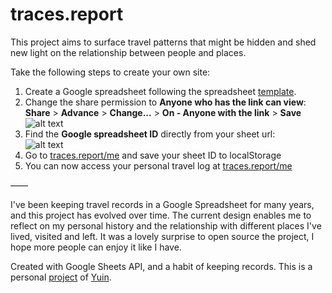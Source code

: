 # traces.report
This project aims to surface travel patterns that might be hidden and shed new light on the relationship between people and places. 

Take the following steps to create your own site:

1. Create a Google spreadsheet following the spreadsheet <a href="https://docs.google.com/spreadsheets/d/1j4yfiowEPDtMrYZyBqAV5Esujp8KCHBd9NrMs8-QVZw/edit#gid=0" target="_blank">template<a>.
2. Change the share permission to **Anyone who has the link can view**:<br>
  **Share** > **Advance** > **Change...** > **On - Anyone with the link** > **Save**
![alt text](https://traces.report/screenshots/share.png "Screenshot")
3. Find the **Google spreadsheet ID** directly from your sheet url:<br>
![alt text](https://traces.report/screenshots/sheet_url.png "Screenshot")
4. Go to <a href="https://traces.report/me">traces.report/me</a> and save your sheet ID to localStorage
5. You can now access your personal travel log at <a href="https://traces.report/me">traces.report/me</a>

––––

I've been keeping travel records in a Google Spreadsheet for many years, and this project has evolved over time. The current design enables me to reflect on my personal history and the relationship with different places I've lived, visited and left. It was a lovely surprise to open source the project, I hope more people can enjoy it like I have.

Created with Google Sheets API, and a habit of keeping records. This is a personal [project](https://yuinchien.com/travel-log/) of [Yuin](https://yuinchien.com/).
